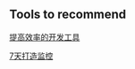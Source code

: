 ## Tools to recommend

[提高效率的开发工具](http://blog.csdn.net/wangpeng198688/article/details/46690823)

[7天打造监控](http://fex.baidu.com/blog/2014/05/build-performance-monitor-in-7-days/)
